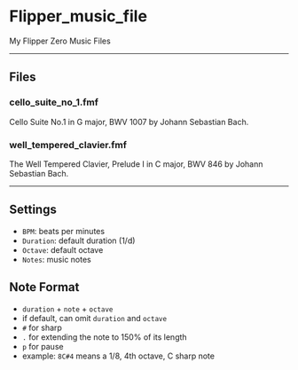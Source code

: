 # Flipper_music_file
My Flipper Zero Music Files

---
## Files

### cello_suite_no_1.fmf
Cello Suite No.1 in G major, BWV 1007 by Johann Sebastian Bach. 

### well_tempered_clavier.fmf
The Well Tempered Clavier, Prelude I in C major, BWV 846 by Johann Sebastian Bach. 

---

## Settings
- ``BPM``: beats per minutes
- ``Duration``: default duration (1/d)
- ``Octave``: default octave
- ``Notes``: music notes

## Note Format
- ``duration`` + ``note`` + ``octave``
- if default, can omit ``duration`` and ``octave``
- ``#`` for sharp
- ``.`` for extending the note to 150% of its length
- ``p`` for pause
- example: ``8C#4`` means a 1/8, 4th octave, C sharp note